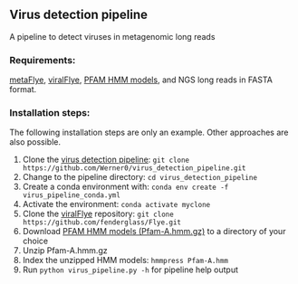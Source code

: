 ## Virus detection pipeline

A pipeline to detect viruses in metagenomic long reads

### Requirements: 

[metaFlye](https://github.com/fenderglass/Flye), [viralFlye](https://github.com/Dmitry-Antipov/viralFlye), [PFAM HMM models](https://www.ebi.ac.uk/interpro/download/pfam/), and NGS long reads in FASTA format.

### Installation steps:

The following installation steps are only an example. Other approaches are also possible.

1. Clone the [virus detection pipeline](https://github.com/Werner0/virus_detection_pipeline): `git clone https://github.com/Werner0/virus_detection_pipeline.git
`
2. Change to the pipeline directory: `cd virus_detection_pipeline`
3. Create a conda environment with: `conda env create -f virus_pipeline_conda.yml`
4. Activate the environment: `conda activate myclone`
5. Clone the [viralFlye](https://github.com/Dmitry-Antipov/viralFlye) repository: `git clone https://github.com/fenderglass/Flye.git`
6. Download [PFAM HMM models (Pfam-A.hmm.gz)](https://www.ebi.ac.uk/interpro/download/pfam/) to a directory of your choice
7. Unzip Pfam-A.hmm.gz 
8. Index the unzipped HMM models: `hmmpress Pfam-A.hmm`
9. Run `python virus_pipeline.py -h` for pipeline help output
